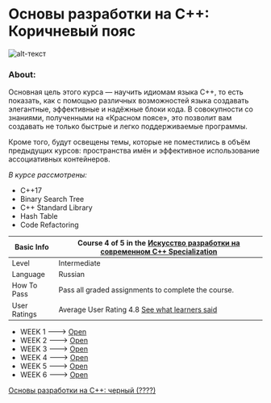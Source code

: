 # Основы разработки на C++: Коричневый пояс

![alt-текст](<img src="https://github.com/Xelerezex/learning-space/blob/learning-space/coursera-courses/specialization-the-art-of-development-in-modern-c%2B%2B/4-brown-belt/brown-belt-img.png" width="70" />)

### About:
Основная цель этого курса — научить идиомам языка C++, то есть показать, как с помощью различных
возможностей языка создавать элегантные, эффективные и надёжные блоки кода. В совокупности со знаниями,
полученными на «Красном поясе», это позволит вам создавать не только быстрые и легко поддерживаемые
программы.

Кроме того, будут освещены темы, которые не поместились в объём предыдущих курсов: пространства имён
и эффективное использование ассоциативных контейнеров.

*В курсе рассмотрены:*
- C++17
- Binary Search Tree
- C++ Standard Library
- Hash Table
- Code Refactoring

| Basic Info | Course 4 of 5 in the [Искусство разработки на современном C++ Specialization](https://www.coursera.org/learn/c-plus-plus-brown)|
| ------------- | ------------- |
| Level | Intermediate |
| Language | Russian |
| How To Pass | Pass all graded assignments to complete the course. |
| User Ratings | Average User Rating 4.8 [See what learners said](https://www.coursera.org/learn/c-plus-plus-brown#ratings)|

* WEEK 1 ---> [Open](https://github.com/Xelerezex/learning-space/tree/learning-space/coursera-courses/specialization-the-art-of-development-in-modern-c%2B%2B/4-brown-belt/week-1)
* WEEK 2 ---> [Open](https://github.com/Xelerezex/learning-space/tree/learning-space/coursera-courses/specialization-the-art-of-development-in-modern-c%2B%2B/4-brown-belt/week-2)
* WEEK 3 ---> [Open](https://github.com/Xelerezex/learning-space/tree/learning-space/coursera-courses/specialization-the-art-of-development-in-modern-c%2B%2B/4-brown-belt/week-3)
* WEEK 4 ---> [Open](https://github.com/Xelerezex/learning-space/tree/learning-space/coursera-courses/specialization-the-art-of-development-in-modern-c%2B%2B/4-brown-belt/week-4)
* WEEK 5 ---> [Open](https://github.com/Xelerezex/learning-space/tree/learning-space/coursera-courses/specialization-the-art-of-development-in-modern-c%2B%2B/4-brown-belt/week-5)
* WEEK 6 ---> [Open](https://github.com/Xelerezex/learning-space/tree/learning-space/coursera-courses/specialization-the-art-of-development-in-modern-c%2B%2B/4-brown-belt/week-6)

[Основы разработки на C++: черный (????)]()
